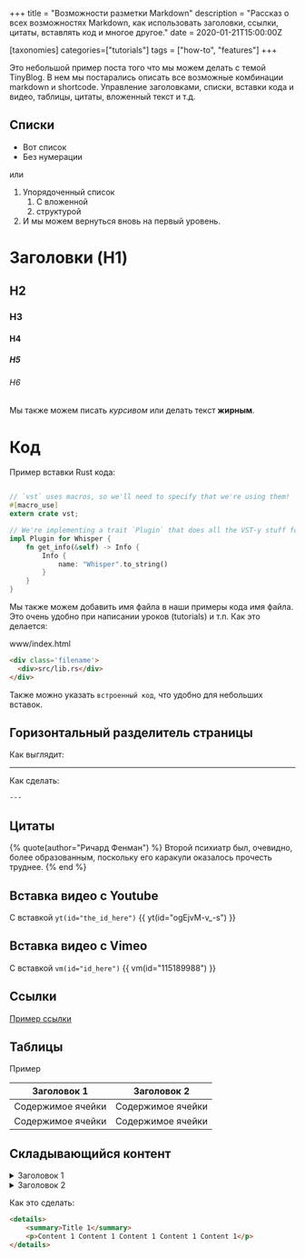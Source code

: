 +++
title = "Возможности разметки Markdown"
description = "Рассказ о всех возможностях Markdown, как использовать заголовки, ссылки, цитаты, вставлять код и многое другое."
date = 2020-01-21T15:00:00Z

[taxonomies]
categories=["tutorials"]
tags = ["how-to", "features"]
+++

Это небольшой пример поста того что мы можем делать с темой TinyBlog.
В нем мы постарались описать все возможные комбинации markdown и shortcode.
Управление заголовками, списки, вставки кода и видео, таблицы, цитаты, вложенный текст и т.д.  

## Списки

- Вот список
- Без нумерации

или

1. Упорядоченный список
    1. С вложенной
    2. структурой
2. И мы можем вернуться вновь на первый уровень.

# Заголовки (H1)

## H2

### H3

#### H4

##### H5

###### H6

Мы также можем писать *курсивом* или делать текст **жирным**.

# Код

Пример вставки Rust кода:

```rust

// `vst` uses macros, so we'll need to specify that we're using them!
#[macro_use]
extern crate vst;

// We're implementing a trait `Plugin` that does all the VST-y stuff for us.
impl Plugin for Whisper {
    fn get_info(&self) -> Info {
        Info {
            name: "Whisper".to_string()
        }
    }
}

```

Мы также можем добавить имя файла в наши примеры кода имя файла. Это очень удобно
при написании уроков (tutorials) и т.п. Как это делается:

<div class='filename'>
  <div>www/index.html</div>
</div>

```html
<div class='filename'>
  <div>src/lib.rs</div>
</div>
```

Также можно указать `встроенный код`, что удобно для небольших вставок.

## Горизонтальный разделитель страницы

Как выглядит:

---

Как сделать:

```html
---
```

## Цитаты
{% quote(author="Ричард Фенман") %}
Второй психиатр был, очевидно, более образованным, поскольку его каракули оказалось прочесть труднее.
{% end %}

## Вставка видео с Youtube

С вставкой `yt(id="the_id_here")`
{{ yt(id="ogEjvM-v_-s") }}

## Вставка видео с Vimeo
С вставкой `vm(id="id_here")`
{{ vm(id="115189988") }}

## Ссылки

[Пример ссылки](https://tinyops.ru)

## Таблицы

Пример

Заголовок 1  | Заголовок 2
------------- | -------------
Содержимое ячейки  | Содержимое ячейки
Содержимое ячейки  | Содержимое ячейки

## Складывающийся контент

<details>
    <summary>Заголовок 1</summary>
    <p>Содержание</p>
</details>

<details>
    <summary>Заголовок 2</summary>
    <p>Содержание</p>
</details>

Как это сделать:

```html
<details>
    <summary>Title 1</summary>
    <p>Content 1 Content 1 Content 1 Content 1 Content 1</p>
</details>
```
